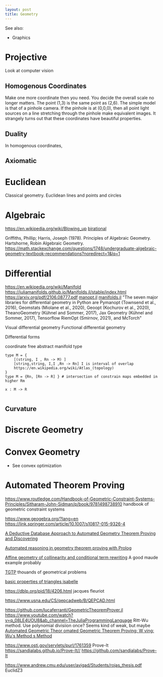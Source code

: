 ```yaml
---
layout: post
title: Geometry
---
```


See also:
- Graphics

# Projective
Look at computer vision


## Homogenous Coordinates
Make one more coordinate then you need. You decide the overall scale no longer matters. The point  (1,3) is the same point as (2,6).
The simple model is that of a pinhole camera. If the pinhole is at (0,0,0), then all point light sources on a line stretching through the pinhole make equivalent images.
It strangely turns out that these coordinates have beautiful properties.
## Duality
In homogenous coordinates, 
## Axiomatic

# Euclidean
Classical geometry. Euclidean lines and points and circles

# Algebraic


https://en.wikipedia.org/wiki/Blowing_up
[birational](https://en.wikipedia.org/wiki/Birational_geometry)


Griffiths, Phillip; Harris, Joseph (1978). Principles of Algebraic Geometry.
Hartshorne, Robin Algebraic Geometry. 
https://math.stackexchange.com/questions/1748/undergraduate-algebraic-geometry-textbook-recommendations?noredirect=1&lq=1 

# Differential
https://en.wikipedia.org/wiki/Manifold
https://juliamanifolds.github.io/Manifolds.jl/stable/index.html https://arxiv.org/pdf/2106.08777.pdf
[manopt.jl](https://www.youtube.com/watch?v=thbekfsyhCE&ab_channel=TheJuliaProgrammingLanguage)
[manifolds.jl](https://www.youtube.com/watch?v=md-FnDGCh9M&ab_channel=TheJuliaProgrammingLanguage)
"The seven major libraries for
differential geometry in Python are Pymanopt (Townsend et al., 2016), Geomstats (Miolane
et al., 2020), Geoopt (Kochurov et al., 2020), TheanoGeometry (Kühnel and Sommer, 2017),
Jax Geometry (Kühnel and Sommer, 2017), Tensorflow RiemOpt (Smirnov, 2021), and
McTorch"

Visual differential geometry
Functional differential geometry

Differential forms

coordinate free
abstract manifold type
```
type M = { 
    [(string, I , Rn -> M) ] 
    [string,string, I,I ,Rn -> Rn] I is interval of overlap
    https://en.wikipedia.org/wiki/Atlas_(topology)
}
type M = {Rn, [Rn -> R] } # intersection of constrain maps embedded in higher Rm

x : M -> R


```

## Curvature

# Discrete Geometry

# Convex Geometry
- See convex optimization





# Automated Theorem Proving

https://www.routledge.com/Handbook-of-Geometric-Constraint-Systems-Principles/Sitharam-John-Sidman/p/book/9781498738910
handbook of geometric constraint systems

https://www.geogebra.org/?lang=en
https://link.springer.com/article/10.1007/s10817-015-9326-4

[A Deductive Database Approach to Automated Geometry Theorem Proving and Discovering](https://www.researchgate.net/profile/Xiao-Shan-Gao/publication/220531926_A_Deductive_Database_Approach_to_Automated_Geometry_Theorem_Proving_and_Discovering/links/00b7d51a5db8fde97d000000/A-Deductive-Database-Approach-to-Automated-Geometry-Theorem-Proving-and-Discovering.pdf)

[Automated reasoning in geometry theorem proving with Prolog](https://www.academia.edu/download/35058350/geometry.pdf)

[Affine geometry of collinearity and conditional term rewriting](https://link.springer.com/chapter/10.1007/3-540-59340-3_14) A good maude example probably

[TGTP](http://hilbert.mat.uc.pt/TGTP) thouands of geometrical problems

[basic properties of triangles isabelle](https://www.isa-afp.org/entries/Triangle.html)

https://dblp.org/pid/18/4206.html jacques fleuriot


https://www.usna.edu/CS/qepcadweb/B/QEPCAD.html 


https://github.com/lucaferranti/GeometricTheoremProver.jl https://www.youtube.com/watch?v=q_08LE4UOU8&ab_channel=TheJuliaProgrammingLanguage
Ritt-Wu method. Use polynomial divisiion once? Seems kind of weak, but maybe
[Automated Geometric Theor omated Geometric Theorem Proving: W ving: Wu's Method s Method ](https://scholarworks.umt.edu/cgi/viewcontent.cgi?article=1034&context=tme)

https://www.osti.gov/servlets/purl/1761359 Prove-It
https://sandialabs.github.io/Prove-It//
https://github.com/sandialabs/Prove-It

https://www.andrew.cmu.edu/user/avigad/Students/rojas_thesis.pdf EuclidZ3

